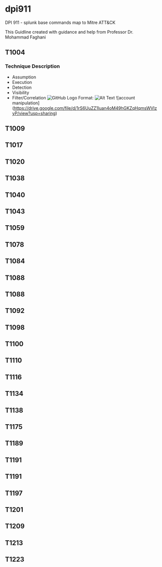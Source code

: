 # dpi911
DPI 911 - splunk base commands map to Mitre ATT&amp;CK

This Guidline created with guidance and help from Professor Dr. Mohammad Faghani

## T1004
### Technique Description
* Assumption
* Execution
* Detection
* Visibility
* Filter/Correlation
![GitHub Logo](/images/logo.png)
Format: ![Alt Text](url)
![account manipulation] (https://drive.google.com/file/d/1rS6UuZZ1Iuan4oM49hGKZqHqmsWVIzyP/view?usp=sharing)

## T1009
## T1017
## T1020
## T1038
## T1040
## T1043
## T1059
## T1078
## T1084
## T1088
## T1088
## T1092
## T1098
## T1100
## T1110
## T1116
## T1134
## T1138
## T1175
## T1189
## T1191
## T1191
## T1197
## T1201
## T1209
## T1213
## T1223







